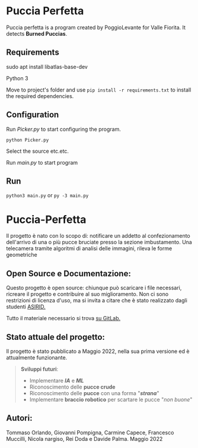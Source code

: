 # Puccia Perfetta

Puccia perfetta is a program created by PoggioLevante for Valle Fiorita. It detects **Burned Puccias**.

## Requirements

sudo apt install libatlas-base-dev  

Python 3

Move to project's folder and use `pip install -r requirements.txt` to install the required dependencies.

## Configuration

Run *Picker.py* to start configuring the program.

`python Picker.py`

Select the source etc.etc.

Run *main.py* to start program

## Run

`python3 main.py` or `py -3 main.py`

# Puccia-Perfetta
Il progetto è nato con lo scopo di: notificare un addetto al confezionamento dell'arrivo di una o più pucce bruciate presso la sezione imbustamento. Una telecamera tramite algoritmi di analisi delle immagini, rileva le forme geometriche  

## Open Source e Documentazione:
Questo progetto è open source: chiunque può scaricare i file necessari, ricreare il progetto e contribuire al suo miglioramento. Non ci sono restrizioni di licenza d'uso, ma si invita a citare che è stato realizzato dagli studenti [ASIRID.](http://asirid.it)

Tutto il materiale necessario si trova [su GitLab.](https://gitlab.com/poggiolevante/puccia-perfetta)

## Stato attuale del progetto:
Il progetto è stato pubblicato a Maggio 2022, nella sua prima versione ed è attualmente funzionante.

> **Sviluppi futuri**:
>  - Implementare ***IA*** e ***ML***
>  - Riconoscimento delle **pucce crude**
>  - Riconoscimento delle **pucce** con una forma "***strana***"
>  - Implementare **braccio robotico** per scartare le pucce "*non buone*" 

## Autori:
Tommaso Orlando, Giovanni Pompigna, Carmine Capece, Francesco Muccilli, Nicola nargiso, Rei Doda e Davide Palma.
Maggio 2022
